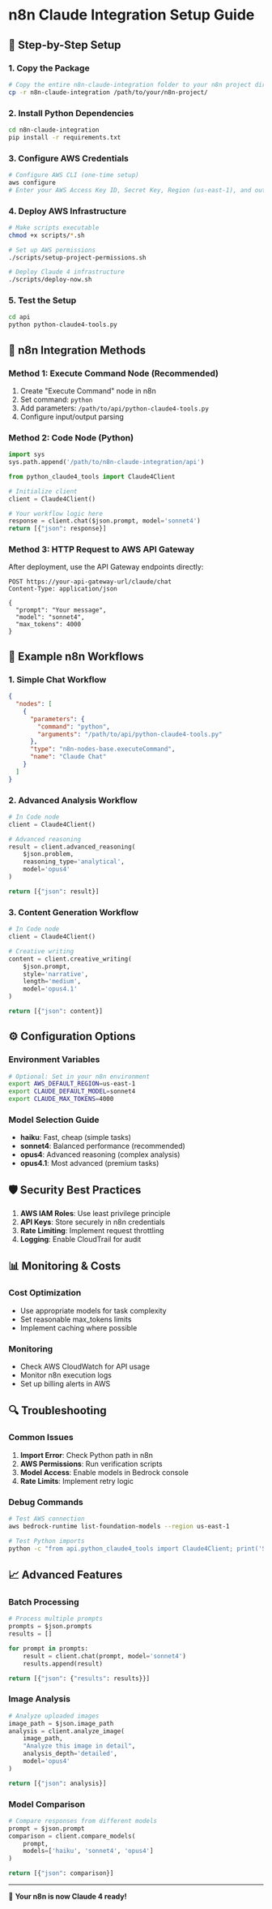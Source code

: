# n8n Claude Integration Setup Guide

## 🎯 Step-by-Step Setup

### 1. Copy the Package
```bash
# Copy the entire n8n-claude-integration folder to your n8n project directory
cp -r n8n-claude-integration /path/to/your/n8n-project/
```

### 2. Install Python Dependencies
```bash
cd n8n-claude-integration
pip install -r requirements.txt
```

### 3. Configure AWS Credentials
```bash
# Configure AWS CLI (one-time setup)
aws configure
# Enter your AWS Access Key ID, Secret Key, Region (us-east-1), and output format (json)
```

### 4. Deploy AWS Infrastructure
```bash
# Make scripts executable
chmod +x scripts/*.sh

# Set up AWS permissions
./scripts/setup-project-permissions.sh

# Deploy Claude 4 infrastructure
./scripts/deploy-now.sh
```

### 5. Test the Setup
```bash
cd api
python python-claude4-tools.py
```

## 🔧 n8n Integration Methods

### Method 1: Execute Command Node (Recommended)
1. Create "Execute Command" node in n8n
2. Set command: `python`
3. Add parameters: `/path/to/api/python-claude4-tools.py`
4. Configure input/output parsing

### Method 2: Code Node (Python)
```python
import sys
sys.path.append('/path/to/n8n-claude-integration/api')

from python_claude4_tools import Claude4Client

# Initialize client
client = Claude4Client()

# Your workflow logic here
response = client.chat($json.prompt, model='sonnet4')
return [{"json": response}]
```

### Method 3: HTTP Request to AWS API Gateway
After deployment, use the API Gateway endpoints directly:
```
POST https://your-api-gateway-url/claude/chat
Content-Type: application/json

{
  "prompt": "Your message",
  "model": "sonnet4",
  "max_tokens": 4000
}
```

## 🚀 Example n8n Workflows

### 1. Simple Chat Workflow
```json
{
  "nodes": [
    {
      "parameters": {
        "command": "python",
        "arguments": "/path/to/api/python-claude4-tools.py"
      },
      "type": "n8n-nodes-base.executeCommand",
      "name": "Claude Chat"
    }
  ]
}
```

### 2. Advanced Analysis Workflow
```python
# In Code node
client = Claude4Client()

# Advanced reasoning
result = client.advanced_reasoning(
    $json.problem,
    reasoning_type='analytical',
    model='opus4'
)

return [{"json": result}]
```

### 3. Content Generation Workflow
```python
# In Code node
client = Claude4Client()

# Creative writing
content = client.creative_writing(
    $json.prompt,
    style='narrative',
    length='medium',
    model='opus4.1'
)

return [{"json": content}]
```

## ⚙️ Configuration Options

### Environment Variables
```bash
# Optional: Set in your n8n environment
export AWS_DEFAULT_REGION=us-east-1
export CLAUDE_DEFAULT_MODEL=sonnet4
export CLAUDE_MAX_TOKENS=4000
```

### Model Selection Guide
- **haiku**: Fast, cheap (simple tasks)
- **sonnet4**: Balanced performance (recommended)
- **opus4**: Advanced reasoning (complex analysis)
- **opus4.1**: Most advanced (premium tasks)

## 🛡️ Security Best Practices

1. **AWS IAM Roles**: Use least privilege principle
2. **API Keys**: Store securely in n8n credentials
3. **Rate Limiting**: Implement request throttling
4. **Logging**: Enable CloudTrail for audit

## 📊 Monitoring & Costs

### Cost Optimization
- Use appropriate models for task complexity
- Set reasonable max_tokens limits
- Implement caching where possible

### Monitoring
- Check AWS CloudWatch for API usage
- Monitor n8n execution logs
- Set up billing alerts in AWS

## 🔍 Troubleshooting

### Common Issues
1. **Import Error**: Check Python path in n8n
2. **AWS Permissions**: Run verification scripts
3. **Model Access**: Enable models in Bedrock console
4. **Rate Limits**: Implement retry logic

### Debug Commands
```bash
# Test AWS connection
aws bedrock-runtime list-foundation-models --region us-east-1

# Test Python imports
python -c "from api.python_claude4_tools import Claude4Client; print('Success')"
```

## 📈 Advanced Features

### Batch Processing
```python
# Process multiple prompts
prompts = $json.prompts
results = []

for prompt in prompts:
    result = client.chat(prompt, model='sonnet4')
    results.append(result)

return [{"json": {"results": results}}]
```

### Image Analysis
```python
# Analyze uploaded images
image_path = $json.image_path
analysis = client.analyze_image(
    image_path,
    "Analyze this image in detail",
    analysis_depth='detailed',
    model='opus4'
)

return [{"json": analysis}]
```

### Model Comparison
```python
# Compare responses from different models
prompt = $json.prompt
comparison = client.compare_models(
    prompt,
    models=['haiku', 'sonnet4', 'opus4']
)

return [{"json": comparison}]
```

---
🎉 **Your n8n is now Claude 4 ready!**